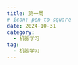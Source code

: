 ```yaml
---
title: 第一周
# icon: pen-to-square
date: 2024-10-31
category:
  - 机器学习
tag:
  - 机器学习
---
```


<Catalog />